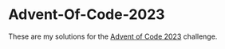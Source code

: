 # Advent-Of-Code-2023

These are my solutions for the [Advent of Code 2023](https://adventofcode.com/2023) challenge.